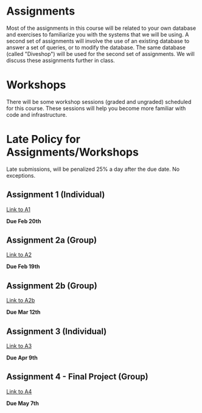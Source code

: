# Assignments
Most of the assignments in this course will be related to your own database and exercises to familiarize you with the systems that we will be using. A second set of assignments will involve the use of an existing database to answer a set of queries, or to modify the database. The same database (called "Diveshop") will be used for the second set of assignments. We will discuss these assignments further in class.

# Workshops
There will be some workshop sessions (graded and ungraded) scheduled for this course. These sessions will help you become more familiar with code and infrastructure.

# Late Policy for Assignments/Workshops
Late submissions, will be penalized 25% a day after the due date.  No exceptions. 

## Assignment 1 (Individual)
[Link to A1](a1.md)

**Due Feb 20th**


## Assignment 2a (Group)
[Link to A2](a2a.md)

**Due Feb 19th**


## Assignment 2b (Group)
[Link to A2b](a2b.md)

**Due Mar 12th**


## Assignment 3 (Individual)
[Link to A3](a3.md)

**Due Apr 9th**


## Assignment 4 - Final Project (Group)
[Link to A4](a4.md)

**Due May 7th**

